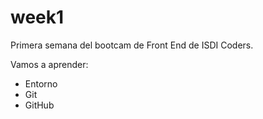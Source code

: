 # week1
Primera semana del bootcam de Front End de ISDI Coders.

Vamos a aprender:
 - Entorno
 - Git
 - GitHub
